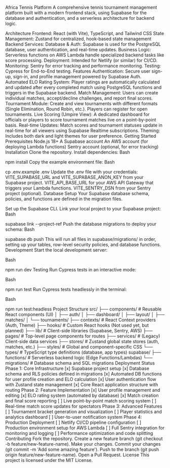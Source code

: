 Africa Tennis Platform
A comprehensive tennis tournament management platform built with a modern frontend stack, using Supabase for the database and authentication, and a serverless architecture for backend logic.

Architecture
Frontend: React (with Vite), TypeScript, and Tailwind CSS
State Management: Zustand for centralized, hook-based state management
Backend Services:
Database & Auth: Supabase is used for the PostgreSQL database, user authentication, and real-time updates.
Business Logic: Serverless functions on AWS Lambda handle specialized backend tasks like score processing.
Deployment: Intended for Netlify (or similar) for CI/CD.
Monitoring: Sentry for error tracking and performance monitoring.
Testing: Cypress for End-to-End testing.
Features
Authentication: Secure user sign-up, sign-in, and profile management powered by Supabase Auth.
Automated ELO Rating System: Player ratings are automatically calculated and updated after every completed match using PostgreSQL functions and triggers in the Supabase backend.
Match Management: Users can create individual matches, accept/decline challenges, and report final scores.
Tournament Module:
Create and view tournaments with different formats (Single Elimination, Round Robin, etc.).
Players can register for open tournaments.
Live Scoring (Umpire View): A dedicated dashboard for officials or players to score tournament matches live on a point-by-point basis.
Real-time Updates: Match scores and tournament statuses update in real-time for all viewers using Supabase Realtime subscriptions.
Theming: Includes both dark and light themes for user preference.
Getting Started
Prerequisites
Node.js 18+
A Supabase account
An AWS account (for deploying Lambda functions)
Sentry account (optional, for error tracking)
Installation
Clone the repository.
Install dependencies:
Bash

npm install
Copy the example environment file:
Bash

cp .env.example .env
Update the .env file with your credentials:
VITE_SUPABASE_URL and VITE_SUPABASE_ANON_KEY from your Supabase project.
VITE_API_BASE_URL for your AWS API Gateway that triggers your Lambda functions.
VITE_SENTRY_DSN from your Sentry project (optional).
Database Setup
Your Supabase database schema, policies, and functions are defined in the migration files.

Set up the Supabase CLI.
Link your local project to your Supabase project:
Bash

supabase link --project-ref <your-project-id>
Push the database migrations to deploy your schema:
Bash

supabase db push
This will run all files in supabase/migrations/ in order, setting up your tables, row-level security policies, and database functions.
Development
Start the local development server:

Bash

npm run dev
Testing
Run Cypress tests in an interactive mode:

Bash

npm run test
Run Cypress tests headlessly in the terminal:

Bash

npm run test:headless
Project Structure
src/
├── components/       # Reusable React components (UI)
│   ├── auth/
│   ├── dashboard/
│   ├── layout/
│   ├── matches/
│   └── tournaments/
├── contexts/         # React Context providers (Auth, Theme)
├── hooks/            # Custom React hooks (Not used yet, but planned)
├── lib/              # Client-side libraries (Supabase, Sentry, AWS)
├── pages/            # Top-level page components for routes
├── services/         # (Legacy) Client-side data services
├── stores/           # Zustand global state stores (auth, matches, etc.)
├── styles/           # Global and component-specific CSS
└── types/            # TypeScript type definitions (database, app types)
supabase/
├── functions/        # Serverless backend logic (Edge Functions/Lambdas)
└── migrations/       # Database schema and SQL migrations
Deployment Status
Phase 1: Core Infrastructure
[x] Supabase project setup
[x] Database schema and RLS policies defined in migrations
[x] Automated DB functions for user profile creation and ELO calculation
[x] User authentication flow with Zustand state management
[x] Core React application structure with routing
Phase 2: Feature Implementation
[x] User profile management and editing
[x] ELO rating system (automated by database)
[x] Match creation and final score reporting
[ ] Live point-by-point match scoring system
[ ] Real-time match score updates for spectators
Phase 3: Advanced Features
[ ] Tournament bracket generation and visualization
[ ] Player statistics and analytics dashboard
[ ] User-to-user notification system
Phase 4: Production Deployment
[ ] Netlify CI/CD pipeline configuration
[ ] Production environment setup for AWS Lambda
[ ] Full Sentry integration for monitoring and logging
[ ] Performance optimization and code splitting
Contributing
Fork the repository.
Create a new feature branch (git checkout -b feature/new-feature-name).
Make your changes.
Commit your changes (git commit -m 'Add some amazing feature').
Push to the branch (git push origin feature/new-feature-name).
Open a Pull Request.
License
This project is licensed under the MIT License.